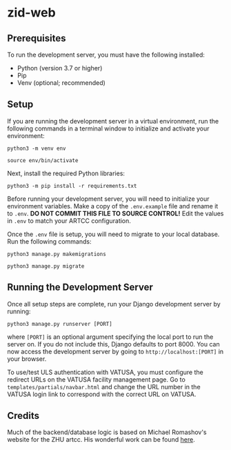 # zid-web
## Prerequisites
To run the development server, you must have the following installed:
- Python (version 3.7 or higher)
- Pip
- Venv (optional; recommended)

## Setup
If you are running the development server in a virtual environment, run the following commands in a terminal window to initialize and activate your environment:

`python3 -m venv env`

`source env/bin/activate`

Next, install the required Python libraries:

`python3 -m pip install -r requirements.txt`

Before running your development server, you will need to initialize your environment variables. Make a copy of the `.env.example` file and rename it to `.env`. **DO NOT COMMIT THIS FILE TO SOURCE CONTROL!** Edit the values in `.env` to match your ARTCC configuration.

Once the `.env` file is setup, you will need to migrate to your local database. Run the following commands:

`python3 manage.py makemigrations`

`python3 manage.py migrate`

## Running the Development Server

Once all setup steps are complete, run your Django development server by running:

`python3 manage.py runserver [PORT]`

where `[PORT]` is an optional argument specifying the local port to run the server on. If you do not include this, Django defaults to port 8000. You can now access the development server by going to `http://localhost:[PORT]` in your browser.

To use/test ULS authentication with VATUSA, you must configure the redirect URLs on the VATUSA facility management page. Go to `templates/partials/navbar.html` and change the URL number in the VATUSA login link to correspond with the correct URL on VATUSA.

## Credits
Much of the backend/database logic is based on Michael Romashov's website for the ZHU artcc. His wonderful work can be found [here](https://github.com/MikeRomaa/zhuartcc.org).